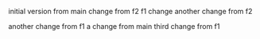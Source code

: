 initial version from main
change from f2
f1 change
another change from f2

another change from f1
a change from main
third change from f1

